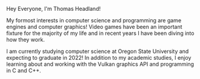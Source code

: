 Hey Everyone, I'm  Thomas Headland!

My formost interests in computer science and programming are game engines and computer graphics! 
Video games have been an important fixture for the majority of my life and in recent years I have
been diving into how they work. 

I am currently studying computer science at Oregon State University and expecting to graduate in
2022! In addition to my academic studies, I enjoy learning about and working with the Vulkan
graphics API and programming in C and C++.


